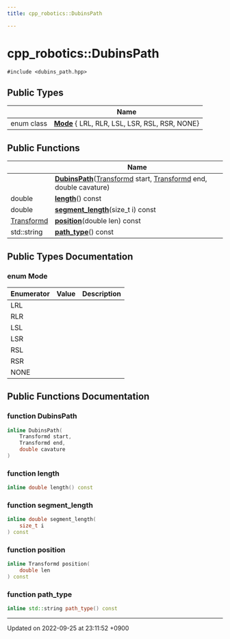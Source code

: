 ```yaml
---
title: cpp_robotics::DubinsPath

---
```


# cpp_robotics::DubinsPath






`#include <dubins_path.hpp>`

## Public Types

|                | Name           |
| -------------- | -------------- |
| enum class| **[Mode](/cpp_robotics_core/doxybook/Classes/classcpp__robotics_1_1DubinsPath/#enum-mode)** { LRL, RLR, LSL, LSR, RSL, RSR, NONE} |

## Public Functions

|                | Name           |
| -------------- | -------------- |
| | **[DubinsPath](/cpp_robotics_core/doxybook/Classes/classcpp__robotics_1_1DubinsPath/#function-dubinspath)**([Transformd](/cpp_robotics_core/doxybook/Namespaces/namespacecpp__robotics/#using-transformd) start, [Transformd](/cpp_robotics_core/doxybook/Namespaces/namespacecpp__robotics/#using-transformd) end, double cavature) |
| double | **[length](/cpp_robotics_core/doxybook/Classes/classcpp__robotics_1_1DubinsPath/#function-length)**() const |
| double | **[segment_length](/cpp_robotics_core/doxybook/Classes/classcpp__robotics_1_1DubinsPath/#function-segment-length)**(size_t i) const |
| [Transformd](/cpp_robotics_core/doxybook/Namespaces/namespacecpp__robotics/#using-transformd) | **[position](/cpp_robotics_core/doxybook/Classes/classcpp__robotics_1_1DubinsPath/#function-position)**(double len) const |
| std::string | **[path_type](/cpp_robotics_core/doxybook/Classes/classcpp__robotics_1_1DubinsPath/#function-path-type)**() const |

## Public Types Documentation

### enum Mode

| Enumerator | Value | Description |
| ---------- | ----- | ----------- |
| LRL | |   |
| RLR | |   |
| LSL | |   |
| LSR | |   |
| RSL | |   |
| RSR | |   |
| NONE | |   |




## Public Functions Documentation

### function DubinsPath

```cpp
inline DubinsPath(
    Transformd start,
    Transformd end,
    double cavature
)
```


### function length

```cpp
inline double length() const
```


### function segment_length

```cpp
inline double segment_length(
    size_t i
) const
```


### function position

```cpp
inline Transformd position(
    double len
) const
```


### function path_type

```cpp
inline std::string path_type() const
```


-------------------------------

Updated on 2022-09-25 at 23:11:52 +0900
